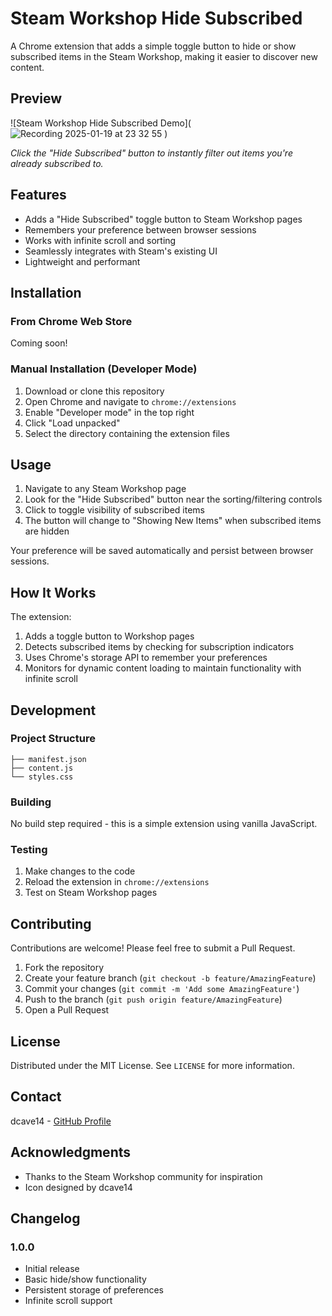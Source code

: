 # Steam Workshop Hide Subscribed

A Chrome extension that adds a simple toggle button to hide or show subscribed items in the Steam Workshop, making it easier to discover new content.

## Preview

![Steam Workshop Hide Subscribed Demo](![Recording 2025-01-19 at 23 32 55](https://github.com/user-attachments/assets/b603887e-80a5-48be-99b3-691ac6763c20)
)

*Click the "Hide Subscribed" button to instantly filter out items you're already subscribed to.*

## Features

- Adds a "Hide Subscribed" toggle button to Steam Workshop pages
- Remembers your preference between browser sessions
- Works with infinite scroll and sorting
- Seamlessly integrates with Steam's existing UI
- Lightweight and performant

## Installation

### From Chrome Web Store
Coming soon!

### Manual Installation (Developer Mode)
1. Download or clone this repository
2. Open Chrome and navigate to `chrome://extensions`
3. Enable "Developer mode" in the top right
4. Click "Load unpacked"
5. Select the directory containing the extension files

## Usage

1. Navigate to any Steam Workshop page
2. Look for the "Hide Subscribed" button near the sorting/filtering controls
3. Click to toggle visibility of subscribed items
4. The button will change to "Showing New Items" when subscribed items are hidden

Your preference will be saved automatically and persist between browser sessions.

## How It Works

The extension:
1. Adds a toggle button to Workshop pages
2. Detects subscribed items by checking for subscription indicators
3. Uses Chrome's storage API to remember your preferences
4. Monitors for dynamic content loading to maintain functionality with infinite scroll

## Development

### Project Structure
```
├── manifest.json
├── content.js
└── styles.css
```

### Building
No build step required - this is a simple extension using vanilla JavaScript.

### Testing
1. Make changes to the code
2. Reload the extension in `chrome://extensions`
3. Test on Steam Workshop pages

## Contributing

Contributions are welcome! Please feel free to submit a Pull Request.

1. Fork the repository
2. Create your feature branch (`git checkout -b feature/AmazingFeature`)
3. Commit your changes (`git commit -m 'Add some AmazingFeature'`)
4. Push to the branch (`git push origin feature/AmazingFeature`)
5. Open a Pull Request

## License

Distributed under the MIT License. See `LICENSE` for more information.

## Contact

dcave14 - [GitHub Profile](https://github.com/dcave14)

## Acknowledgments

- Thanks to the Steam Workshop community for inspiration
- Icon designed by dcave14

## Changelog

### 1.0.0
- Initial release
- Basic hide/show functionality
- Persistent storage of preferences
- Infinite scroll support
